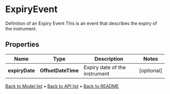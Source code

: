 

# ExpiryEvent

Definition of an Expiry Event This is an event that describes the expiry of the instrument.

## Properties

| Name | Type | Description | Notes |
|------------ | ------------- | ------------- | -------------|
|**expiryDate** | **OffsetDateTime** | Expiry date of the instrument |  [optional] |



[Back to Model list](../README.md#documentation-for-models) &#8226; [Back to API list](../README.md#documentation-for-api-endpoints) &#8226; [Back to README](../README.md)


